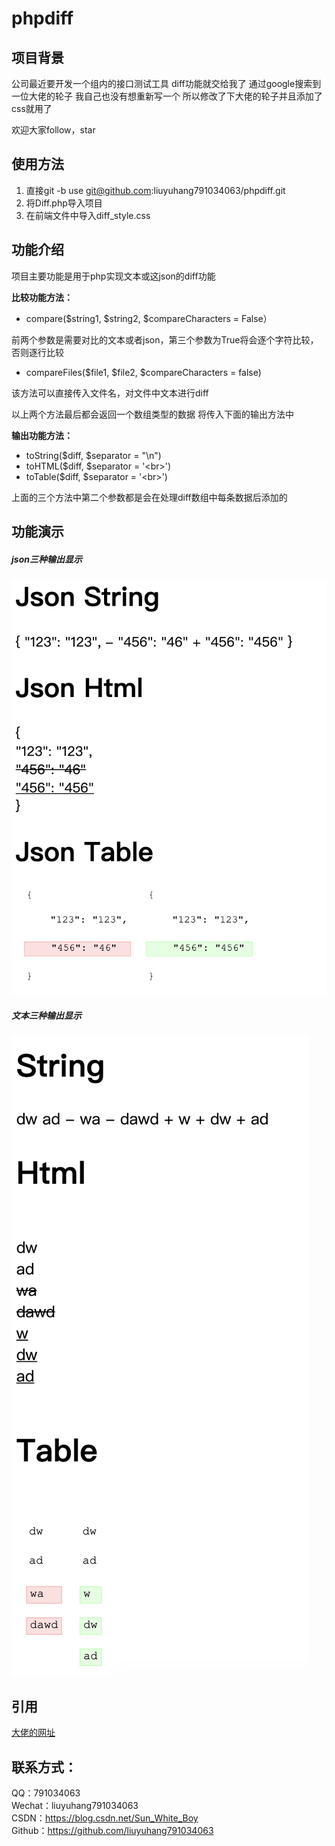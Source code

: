 # phpdiff

## 项目背景
公司最近要开发一个组内的接口测试工具 diff功能就交给我了 通过google搜索到一位大佬的轮子 我自己也没有想重新写一个 所以修改了下大佬的轮子并且添加了css就用了

欢迎大家follow，star

## 使用方法
1. 直接git -b use git@github.com:liuyuhang791034063/phpdiff.git
2. 将Diff.php导入项目
3. 在前端文件中导入diff_style.css

## 功能介绍
项目主要功能是用于php实现文本或这json的diff功能

**比较功能方法：**

- compare($string1, $string2, $compareCharacters = False）

前两个参数是需要对比的文本或者json，第三个参数为True将会逐个字符比较，否则逐行比较 

- compareFiles($file1, $file2, $compareCharacters = false)

该方法可以直接传入文件名，对文件中文本进行diff

以上两个方法最后都会返回一个数组类型的数据 将传入下面的输出方法中

**输出功能方法：**

- toString($diff, $separator = "\n")
- toHTML($diff, $separator = '\<br>')
- toTable($diff, $separator = '\<br>')

上面的三个方法中第二个参数都是会在处理diff数组中每条数据后添加的

## 功能演示

##### json三种输出显示

![](img/json_diff.png)

##### 文本三种输出显示

![](img/string_diff.png)

## 引用
[大佬的网址](http://code.iamkate.com/php/diff-implementation/)

## 联系方式：
QQ：791034063   
Wechat：liuyuhang791034063   
CSDN：https://blog.csdn.net/Sun_White_Boy   
Github：https://github.com/liuyuhang791034063   
